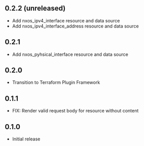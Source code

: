 ## 0.2.2 (unreleased)

- Add nxos_ipv4_interface resource and data source
- Add nxos_ipv4_interface_address resource and data source

## 0.2.1

- Add nxos_pyhsical_interface resource and data source

## 0.2.0

- Transition to Terraform Plugin Framework

## 0.1.1

- FIX: Render valid request body for resource without content

## 0.1.0

- Initial release
